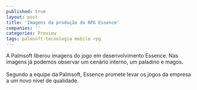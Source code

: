 ```yaml
---
published: true
layout: post
title: 'Imagens da produção do RPG Essence'
companies: ''
categories: Preview
tags: palmsoft-tecnologia mobile rpg
---
```

A Palmsoft liberou imagens do jogo em desenvolvimento Essence.  Nas imagens j&aacute; podemos observar um cen&aacute;rio interno, um paladino e magos.<br /><br />Segundo a equipe da Palmsoft, Essence promete levar os jogos da empresa a um novo n&iacute;vel de qualidade.<br /><br />